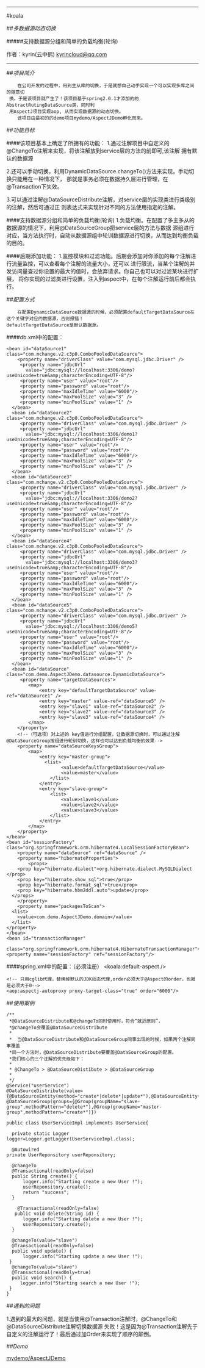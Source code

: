 
*******************************************

#koala 

##_多数据源动态切换_

#####支持数据源分组和简单的负载均衡(轮询)
	                                                    
作者：kyrin(云中鹤)   kyrincloud@qq.com
*******************************************

##_项目简介_
   
        在公司开发的过程中，用到主从库的切换，于是就想自己动手实现一个可以实现多库之间的随意切
     换。于是该项目就产生了！该项目基于spring2.0.1才添加的的AbstractRutingDataSource类，同时利
     用AspectJ项目实现aop, 从而实现数据源的动态切换。
        该项目由最初的的demo项目mydemo/AspectJDemo孵化而来。
 
##_功能目标_
	
####该项目基本上确定了所拥有的功能：
1.通过注解项目中自定义的@ChangeTo注解来实现，将该注解放到service层的方法的前即可,该注解
	拥有默认的数据源
	
2.还可以手动切换，利用DynamicDataSource.changeTo()方法来实现。手动切换只能用在一种情况下，
  那就是事务必须在数据持久层进行管理，在@Transaction下失效。
	
3.可以通过注解@DataSourceDistribute注解，对service层的实现类进行类级别的注解，然后可通过正
	则表达式来实现针对不同的方法使用指定的注解。
	
####支持数据源分组和简单的负载均衡(轮询)
1.负载均衡。在配置了多主多从的数据源的情况下，利用@DataSourceGroup把service层的方法与数据
  源组进行对应，当方法执行时，自动从数据源组中轮训数据源进行切换，从而达到均衡负载的目的。

####后期添加功能：
1.监控模块和过滤功能。后期会添加对你添加的每个注解进行流量监控，可以查看每个注解的流量大小，还可以
   进行限流，当某个注解的并发访问量查过你设置的最大的值时，会放弃请求。你自己也可以对过滤某块进行扩展，
   将你实现的过滤类进行设置，注入到aspect中，在每个注解运行前后都会执行。

	   
##_配置方式_

		在配置DynamicDataSource数据源的时候，必须配置defaultTargetDataSource在这个关键字对应的数据源，否则报错！
	defaultTargetDataSource是默认数据源。

####db.xml中的配置：

    <bean id="dataSource1" class="com.mchange.v2.c3p0.ComboPooledDataSource">
      	<property name="driverClass" value="com.mysql.jdbc.Driver" />
		 <property name="jdbcUrl"
		   value="jdbc:mysql://localhost:3306/demo?useUnicode=true&amp;characterEncoding=UTF-8"/>
		 <property name="user" value="root"/>
		 <property name="password" value="root"/>
		 <property name="maxIdleTime" value="6000"/>
		 <property name="maxPoolSize" value="3" />
		 <property name="minPoolSize" value="1" />
	  </bean>
	  <bean id="dataSource2" class="com.mchange.v2.c3p0.ComboPooledDataSource">
		 <property name="driverClass" value="com.mysql.jdbc.Driver" />
		 <property name="jdbcUrl" 
		   value="jdbc:mysql://localhost:3306/demo1?useUnicode=true&amp;characterEncoding=UTF-8"/>
		 <property name="user" value="root"/>
		 <property name="password" value="root"/>
		 <property name="maxIdleTime" value="6000"/>
		 <property name="maxPoolSize" value="3" />
		 <property name="minPoolSize" value="1" />
	  </bean>
	  <bean id="dataSource3" class="com.mchange.v2.c3p0.ComboPooledDataSource">
		 <property name="driverClass" value="com.mysql.jdbc.Driver" />
		 <property name="jdbcUrl" 
		   value="jdbc:mysql://localhost:3306/demo2?useUnicode=true&amp;characterEncoding=UTF-8"/>
		 <property name="user" value="root"/>
		 <property name="password" value="root"/>
		 <property name="maxIdleTime" value="6000"/>
		 <property name="maxPoolSize" value="3" />
		 <property name="minPoolSize" value="1" />
	  </bean>
	  <bean id="dataSource4" class="com.mchange.v2.c3p0.ComboPooledDataSource">
		 <property name="driverClass" value="com.mysql.jdbc.Driver" />
		 <property name="jdbcUrl" 
		   value="jdbc:mysql://localhost:3306/demo3?useUnicode=true&amp;characterEncoding=UTF-8"/>
		 <property name="user" value="root"/>
		 <property name="password" value="root"/>
		 <property name="maxIdleTime" value="6000"/>
		 <property name="maxPoolSize" value="3" />
		 <property name="minPoolSize" value="1" />
	  </bean>
	  <bean id="dataSource5" class="com.mchange.v2.c3p0.ComboPooledDataSource">
		 <property name="driverClass" value="com.mysql.jdbc.Driver" />
		 <property name="jdbcUrl" 
		   value="jdbc:mysql://localhost:3306/demo5?useUnicode=true&amp;characterEncoding=UTF-8"/>
		 <property name="user" value="root"/>
		 <property name="password" value="root"/>
		 <property name="maxIdleTime" value="6000"/>
		 <property name="maxPoolSize" value="3" />
		 <property name="minPoolSize" value="1" />
	  </bean>
	  <bean id="dataSource" class="com.demo.AspectJDemo.datasource.DynamicDataSource">
		 <property name="targetDataSources">
			<map>
				<entry key="defaultTargetDataSource" value-ref="dataSource1" />
				<entry key="master" value-ref="dataSource5" />
				<entry key="slave1" value-ref="dataSource2" />
				<entry key="slave2" value-ref="dataSource3" />
				<entry key="slave3" value-ref="dataSource4" />
			</map>
		</property>		
		<!--（可选项）对上述的 key值进行分组配置，让数据源切换时，可以通过注解@DataSourceGroup按组进行轮训切换，这样也可以达到负载均衡的效果-->		
		<property name="dataSourceKeysGroup">
			<map>
				<entry key="master-group">
				  <list>
						<value>defaultTargetDataSource</value>
						<value>master</value>
					</list>
				</entry>
				<entry key="slave-group">
					<list>
						<value>slave1</value>
						<value>slave2</value>
						<value>slave3</value>
					</list>
				</entry>
			</map>
		</property>
	</bean>
	<bean id="sessionFactory" class="org.springframework.orm.hibernate4.LocalSessionFactoryBean">
		<property name="dataSource" ref="dataSource" />
		<property name="hibernateProperties">
			<props>
        <prop key="hibernate.dialect">org.hibernate.dialect.MySQLDialect </prop>
        <prop key="hibernate.show_sql">true</prop>
        <prop key="hibernate.format_sql">true</prop>
        <prop key="hibernate.hbm2ddl.auto">update</prop>
      </props>
		</property>
		<property name="packagesToScan">
      <list>
        <value>com.demo.AspectJDemo.domain</value>
      </list>
    </property>
	</bean>
 	<bean id="transactionManager"
       class="org.springframework.orm.hibernate4.HibernateTransactionManager">
    <property name="sessionFactory" ref="sessionFactory"/>
  </bean>
 

####spring.xml中的配置：（必须注册）
	<!-- Aspect进行注册 -->
	<koala:default-aspect />
	
	<!-- 只用cglib代理，替换掉默认的JDK动态代理,order必须大于@Aspect的order，也就是必须大于0-->
	<aop:aspectj-autoproxy proxy-target-class="true" order="6000"/>

##_使用案例_

    /**
     *@DataSourceDistribute和@changeTo同时使用时，符合“就近原则”，
     *@changeTo会覆盖@DataSourceDistribute
     *
     *  当@DataSourceDistribute和@DataSourceGroup同事出现的时候，如果两个注解同事覆盖
     *同一个方法时，@DataSourceDistribute要覆盖@DataSourceGroup的配置。
     *我们核心的三个注解的优先级如下：
     *
     * @ChangeTo > @DataSourceDistibute > @DataSourceGroup
     *
     */
    @Service("userService")
    @DataSourceDistribute(value={@DataSourceEntity(method="create*|delete*|update*"),@DataSourceEntity(dataSource="slave",method="find*")})
    @DataSourceGroup(groups={@Group(groupName="slave-group",methodPattern="delete*"),@Group(groupName="master-group",methodPattern="create*")})

    public class UserServiceImpl implements UserService{

	  private static Logger logger=Logger.getLogger(UserServiceImpl.class);
	
	  @Autowired
  	private UserReponsitory userReponsitory;
	
	  @changeTo
	  @Transactional(readOnly=false)
	  public String create() {
		  logger.info("Starting create a new User !");
		  userReponsitory.create();
		  return "success";
	  }

	    @Transactional(readOnly=false)
	   public void delete(String id) {
		  logger.info("Starting dalete a new User !");
		  userReponsitory.create();
	  }

	  @changeTo(value="slave")
	  @Transactional(readOnly=false)
	  public void update() {
		  logger.info("Starting update a new User !");
	 }
	  @changeTo(value="slave")
	  @Transactional(readOnly=true)
	  public void search() {
		 logger.info("Starting search a new User !");
	 }
    }
##_遇到的问题_

1.遇到的最大的问题，就是当使用@Transaction注解时，@ChangeTo和@DataSourceDistribute注解切换数据源
  失败！这是因为@Transaction注解先于自定义的注解运行了！最后通过加Order来实现了顺序的颠倒。
       
 
 
##_Demo_
      
[mydemo/AspectJDemo](https://github.com/zeq9069/mydemo/tree/master/AspectJDemo)
       
